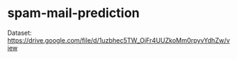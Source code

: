 # spam-mail-prediction

Dataset: https://drive.google.com/file/d/1uzbhec5TW_OjFr4UUZkoMm0rpyvYdhZw/view
